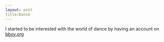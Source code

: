 ```yaml
---
layout: post
title:Dance
---
```


I started to be interested with the world of dance by having an account on [bboy.org](http://www.bboy.org/)
